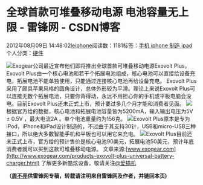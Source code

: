 
# 全球首款可堆叠移动电源 电池容量无上限 - 雷锋网 - CSDN博客


2012年08月09日 14:48:02[leiphone](https://me.csdn.net/leiphone)阅读数：1181标签：[手机																](https://so.csdn.net/so/search/s.do?q=手机&t=blog)[iphone																](https://so.csdn.net/so/search/s.do?q=iphone&t=blog)[制造																](https://so.csdn.net/so/search/s.do?q=制造&t=blog)[ipad																](https://so.csdn.net/so/search/s.do?q=ipad&t=blog)[
							](https://so.csdn.net/so/search/s.do?q=制造&t=blog)[
																					](https://so.csdn.net/so/search/s.do?q=iphone&t=blog)个人分类：[硬件																](https://blog.csdn.net/leiphone/article/category/877730)
[
																								](https://so.csdn.net/so/search/s.do?q=iphone&t=blog)
[
				](https://so.csdn.net/so/search/s.do?q=手机&t=blog)
[
			](https://so.csdn.net/so/search/s.do?q=手机&t=blog)

![](http://www.leiphone.com/wp-content/uploads/2012/08/tou2.jpg)Exogear公司最近宣布他们即将推出全球首款可堆叠移动电源Exovolt
 Plus，Exovolt Plus由一个核心电池和若干个拓展电池组成，核心电池可以直接给设备充电，拓展电池不能单独使用，只能通过连接核心电池再给设备充电。
Exovolt Plus采用了颇具苹果风格的圆角设计，总体外形较为平滑。理论上来说Exovolt Plus可以连接无数个拓展电池，只要你背得动，永远不用担心你的手机或平板电脑会没电。目前Exovolt Plus还未正式上市，预计要过多几个月才能和消费者见面。
![](http://www.leiphone.com/wp-content/uploads/2012/08/ex2.png)根据官方给的数据，核心电池和拓展电池容量皆为5200mA，输入输出电压为5V
 ± 0.5V ，最大电流2A 。单个电池重量约为156克。
![](http://www.leiphone.com/wp-content/uploads/2012/08/ex1.png)Exovolt
 Plus原本是专为iPod，iPhone和iPad设计制造的，不过由于其支持30针，USB和micro-USB三种接口，所以绝大多数智能手机和平板也可以用它来充电。
![](http://www.leiphone.com/wp-content/uploads/2012/08/ex3.png)Exovolt
 Plus目前还未正式上市，官方给的预计售价是核心电池90美元，拓展电池50美元，预计年底消费者就可以买到这款可堆叠移动电源。
文章来源:[www.exogear.com](http://www.exogear.com/products-exovolt-plus-universal-battery-charger.html)
了解更多新酷炫设备，敬请关注[@爱搞机](http://weibo.com/u/2708473010)

**（****[周不亮](http://www.leiphone.com/author/%E5%91%A8%E4%B8%8D%E4%BA%AE)****供****雷锋网****专稿，转载请注明来自雷锋网及作者，并链回本页)**

